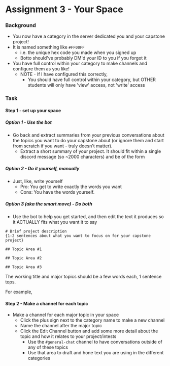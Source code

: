 # Assignment 3 - Your Space



### Background 
- You now have a category in the server dedicated you and your capstone project!
- It is named something like `#FF00FF` 
  - i.e. the unique hex code you made when you signed up
  - Botto should've probably DM'd your ID to you if you forgot it 
- You have full control within your category to make channels and configure them as you like!
   - NOTE - If I have configured this correctly, 
      - You should have full control within your category, but OTHER students will only have 'view' access, not 'write' access

### Task       
#### Step 1 - set up your space

##### Option 1 - Use the bot
- Go back and extract summaries from your previous conversations about the topics you want to do your capstone about (or ignore them and start from scratch if you want - truly doesn't matter).
  - Extract a short summary of your project. It should fit within a single discord message (so ~2000 characters) and be of the form

##### Option 2 - Do it yourself, manually
- Just, like, write yourself
  - Pro: You get to write exactly the words you want
  - Cons: You have the words yourself. 

##### Option 3 (aka the smart move) - Do both 
- Use the bot to help you get started, and then edit the text it produces so it ACTUALLY fits what you want it to say

```
# Brief project description
{1-2 sentences about what you want to focus on for your capstone project}

## Topic Area #1

## Topic Area #2

## Topic Area #3
```

The working title and major topics should be a few words each, 1 sentence tops.

For example, 

#### Step 2 - Make a channel for each topic
- Make a channel for each major topic in your space
  - Click the plus sign next to the category name to make a new channel
  - Name the channel after the major topic
  - Click the Edit Channel button and add some more detail about the topic and how it relates to your project/intests
    - Use the `#general-chat` channel to have conversations outside of any of these topics
    - Use that area to draft and hone text you are using in the different categories


